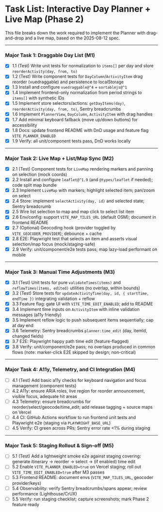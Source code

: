 # Task List: Interactive Day Planner + Live Map (Phase 2)

This file breaks down the work required to implement the Planner with drag-and-drop and a live map, based on the 2025-08-12 spec.

---

### Major Task 1: Draggable Day List (M1)

- [x] 1.1 (Test) Write unit tests for normalization to `items[]` per day and store `reorderActivity(day, from, to)`
- [x] 1.2 (Test) Write component tests for `DayColumn`/`ActivityItem` drag reorder (vuedraggable) and persistence to localStorage
- [x] 1.3 Install and configure `vuedraggable@^4` + `sortablejs@^1`
- [x] 1.4 Implement frontend-only normalization from period strings to `items[]` with synthetic IDs
- [x] 1.5 Implement store selectors/actions: `getDayItems(day)`, `reorderActivity(day, from, to)`, Sentry breadcrumbs
- [x] 1.6 Implement `PlannerView`, `DayColumn`, `ActivityItem` with drag handles
- [x] 1.7 Add minimal keyboard fallback (move up/down buttons) for accessibility
- [x] 1.8 Docs: update frontend README with DnD usage and feature flag `VITE_PLANNER_ENABLED`
- [x] 1.9 Verify: all unit/component tests pass, DnD works locally

---

### Major Task 2: Live Map + List/Map Sync (M2)

- [x] 2.1 (Test) Component tests for `LiveMap` rendering markers and panning on selection (mock coords)
- [x] 2.2 Install and configure `leaflet@^1.9` (and `@types/leaflet` if needed); code split map bundle
- [x] 2.3 Implement `LiveMap` with markers; highlight selected item; pan/zoom on select
- [x] 2.4 Store: implement `selectActivity(day, id)` and selected state; Sentry breadcrumb
- [x] 2.5 Wire list selection to map and map click to select list item
- [x] 2.6 Env/config: support `VITE_MAP_TILES_URL` (default OSM); document in frontend README
- [x] 2.7 (Optional) Geocoding hook (provider toggled by `VITE_GEOCODER_PROVIDER`); debounce + cache
- [x] 2.8 E2E: Playwright test that selects an item and asserts visual selection/map focus (mock/staging-safe)
- [x] 2.9 Verify: unit/component/e2e tests pass; map lazy-load performant on mobile

---

### Major Task 3: Manual Time Adjustments (M3)

- [x] 3.1 (Test) Unit tests for pure `validateTimes(items)` and `reflowTimes(items, edited)` utilities (no overlap, within bounds)
- [x] 3.2 (Test) Store tests for `updateActivityTime(day, id, { startTime, endTime })` integrating validation + reflow
- [x] 3.3 Feature flag: gate UI with `VITE_TIME_EDIT_ENABLED`; add to README
- [x] 3.4 Implement time inputs on `ActivityItem` with inline validation messages (a11y friendly)
- [x] 3.5 Implement reflow logic to push subsequent items sequentially; cap at day end
- [x] 3.6 Telemetry: Sentry breadcrumbs `planner:time_edit` (day, itemId, changed fields)
- [x] 3.7 E2E: Playwright happy path time edit (feature-flagged)
- [x] 3.8 Verify: unit/component/e2e pass; no overlaps produced in common flows (note: marker-click E2E skipped by design; non-critical)

---

### Major Task 4: A11y, Telemetry, and CI Integration (M4)

- [ ] 4.1 (Test) Add basic a11y checks for keyboard navigation and focus management (component tests)
- [ ] 4.2 A11y: ensure ARIA roles, live region for reorder announcement, visible focus, adequate hit areas
- [ ] 4.3 Telemetry: ensure breadcrumbs for reorder/select/geocode/time_edit; add release tagging + source maps on Vercel
- [ ] 4.4 CI: GitHub Actions workflow to run frontend unit tests and Playwright e2e (staging via `PLAYWRIGHT_BASE_URL`)
- [ ] 4.5 Verify: CI green across PRs; Sentry error rate <1% during staging

---

### Major Task 5: Staging Rollout & Sign-off (M5)

- [ ] 5.1 (Test) Add a lightweight smoke e2e against staging covering: generate itinerary → reorder → select → (if enabled) time edit
- [ ] 5.2 Enable `VITE_PLANNER_ENABLED=true` on Vercel staging; roll out `VITE_TIME_EDIT_ENABLED=true` after M3 passes
- [ ] 5.3 Frontend README: document envs (`VITE_MAP_TILES_URL`, geocoder provider/keys)
- [ ] 5.4 Observability: verify Sentry breadcrumbs/spans appear; review performance (Lighthouse/CrUX)
- [ ] 5.5 Verify: run staging checklist; capture screenshots; mark Phase 2 feature ready
